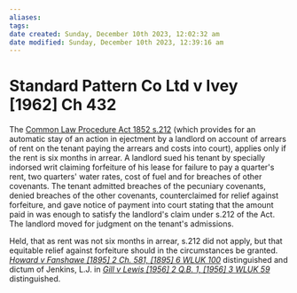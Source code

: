 ```yaml
---
aliases: 
tags: 
date created: Sunday, December 10th 2023, 12:02:32 am
date modified: Sunday, December 10th 2023, 12:39:16 am
---
```


# Standard Pattern Co Ltd v Ivey [1962] Ch 432

The [Common Law Procedure Act 1852 s.212](https://uk.westlaw.com/Document/I05E84FA0E44811DA8D70A0E70A78ED65/View/FullText.html?originationContext=document&transitionType=DocumentItem&ppcid=1dbcb714712b4b32af504c5df483f6cb&contextData=(sc.Default)) (which provides for an automatic stay of an action in ejectment by a landlord on account of arrears of rent on the tenant paying the arrears and costs into court), applies only if the rent is six months in arrear. A landlord sued his tenant by specially indorsed writ claiming forfeiture of his lease for failure to pay a quarter's rent, two quarters' water rates, cost of fuel and for breaches of other covenants. The tenant admitted breaches of the pecuniary covenants, denied breaches of the other covenants, counterclaimed for relief against forfeiture, and gave notice of payment into court stating that the amount paid in was enough to satisfy the landlord's claim under s.212 of the Act. The landlord moved for judgment on the tenant's admissions.

Held, that as rent was not six months in arrear, s.212 did not apply, but that equitable relief against forfeiture should in the circumstances be granted. _[Howard v Fanshawe [1895] 2 Ch. 581, [1895] 6 WLUK 100](https://uk.westlaw.com/Document/IC3F5E320E42711DA8FC2A0F0355337E9/View/FullText.html?originationContext=document&transitionType=DocumentItem&ppcid=1dbcb714712b4b32af504c5df483f6cb&contextData=(sc.Default))_ distinguished and dictum of Jenkins, L.J. in _[Gill v Lewis [1956] 2 Q.B. 1, [1956] 3 WLUK 59](https://uk.westlaw.com/Document/IAEDD5810E42711DA8FC2A0F0355337E9/View/FullText.html?originationContext=document&transitionType=DocumentItem&ppcid=1dbcb714712b4b32af504c5df483f6cb&contextData=(sc.Default))_ distinguished.
